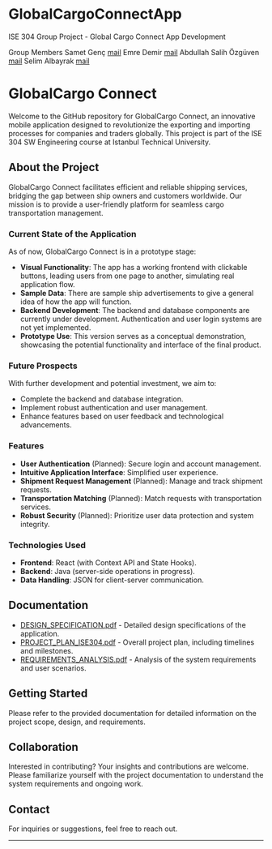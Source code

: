 # GlobalCargoConnectApp
ISE 304 Group Project - Global Cargo Connect App Development

Group Members
Samet Genç [mail](sgenc1@binghamton.edu)
Emre Demir [mail](edemir2@binghamton.edu)
Abdullah Salih Özgüven [mail](aozguve1@binghamton.edu)
Selim Albayrak [mail](albayrakselim9@gmail.com)


# GlobalCargo Connect

Welcome to the GitHub repository for GlobalCargo Connect, an innovative mobile application designed to revolutionize the exporting and importing processes for companies and traders globally. This project is part of the ISE 304 SW Engineering course at Istanbul Technical University.

## About the Project

GlobalCargo Connect facilitates efficient and reliable shipping services, bridging the gap between ship owners and customers worldwide. Our mission is to provide a user-friendly platform for seamless cargo transportation management.


### Current State of the Application

As of now, GlobalCargo Connect is in a prototype stage:
- **Visual Functionality**: The app has a working frontend with clickable buttons, leading users from one page to another, simulating real application flow.
- **Sample Data**: There are sample ship advertisements to give a general idea of how the app will function.
- **Backend Development**: The backend and database components are currently under development. Authentication and user login systems are not yet implemented.
- **Prototype Use**: This version serves as a conceptual demonstration, showcasing the potential functionality and interface of the final product.

### Future Prospects

With further development and potential investment, we aim to:
- Complete the backend and database integration.
- Implement robust authentication and user management.
- Enhance features based on user feedback and technological advancements.

### Features

- **User Authentication** (Planned): Secure login and account management.
- **Intuitive Application Interface**: Simplified user experience.
- **Shipment Request Management** (Planned): Manage and track shipment requests.
- **Transportation Matching** (Planned): Match requests with transportation services.
- **Robust Security** (Planned): Prioritize user data protection and system integrity.

### Technologies Used

- **Frontend**: React (with Context API and State Hooks).
- **Backend**: Java (server-side operations in progress).
- **Data Handling**: JSON for client-server communication.

## Documentation

- [DESIGN_SPECIFICATION.pdf](./DESIGN_SPECIFICATION.pdf) - Detailed design specifications of the application.
- [PROJECT_PLAN_ISE304.pdf](./PROJECT_PLAN_ISE304.pdf) - Overall project plan, including timelines and milestones.
- [REQUIREMENTS_ANALYSIS.pdf](./REQUIREMENTS_ANALYSIS.pdf) - Analysis of the system requirements and user scenarios.

## Getting Started

Please refer to the provided documentation for detailed information on the project scope, design, and requirements.

## Collaboration

Interested in contributing? Your insights and contributions are welcome. Please familiarize yourself with the project documentation to understand the system requirements and ongoing work.

## Contact

For inquiries or suggestions, feel free to reach out.

---

